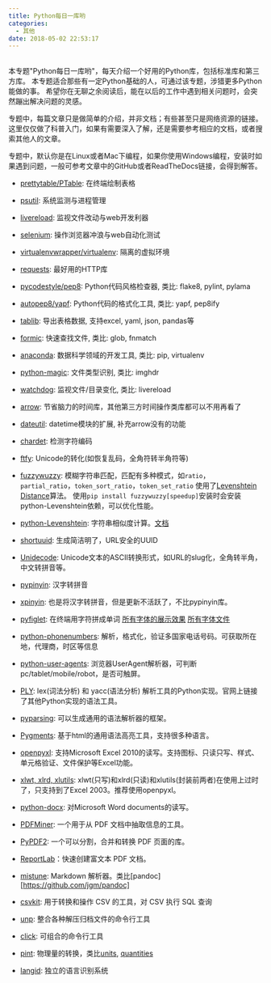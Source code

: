 ```yaml
---
title: Python每日一库哟
categories:
  - 其他
date: 2018-05-02 22:53:17
---
```


<br>
本专题"Python每日一库哟"，每天介绍一个好用的Python库，包括标准库和第三方库。
本专题适合那些有一定Python基础的人，可通过该专题，涉猎更多Python能做的事。
希望你在无聊之余阅读后，能在以后的工作中遇到相关问题时，会突然蹦出解决问题的灵感。

专题中，每篇文章只是做简单的介绍，并非文档；有些甚至只是网络资源的链接。
这里仅仅做了科普入门，如果有需要深入了解，还是需要参考相应的文档，或者搜索其他人的文章。

专题中，默认你是在Linux或者Mac下编程，如果你使用Windows编程，安装时如果遇到问题，一般可参考文章中的GitHub或者ReadTheDocs链接，会得到解答。

* [prettytable/PTable](./prettytable.html): 在终端绘制表格
* [psutil](./psutil.html): 系统监测与进程管理
* [livereload](./livereload.html): 监视文件改动与web开发利器
* [selenium](./selenium.html): 操作浏览器冲浪与web自动化测试
* [virtualenvwrapper/virtualenv](./virtualenvwrapper.html): 隔离的虚拟环境
* [requests][requests]: 最好用的HTTP库
* [pycodestyle/pep8](./pycodestyle.html): Python代码风格检查器, 类比: flake8, pylint, pylama
* [autopep8/yapf](./autopep8.html): Python代码的格式化工具, 类比: yapf, pep8ify
* [tablib](./tablib.html): 导出表格数据, 支持excel, yaml, json, pandas等
* [formic](./formic.html): 快速查找文件, 类比: glob, fnmatch
* [anaconda](./anaconda.html): 数据科学领域的开发工具, 类比: pip, virtualenv
* [python-magic](./python-magic.html): 文件类型识别, 类比: imghdr
* [watchdog](./watchdog.html): 监视文件/目录变化, 类比: livereload
* [arrow][arrow]: 节省脑力的时间库，其他第三方时间操作类库都可以不用再看了
* [dateutil](./dateutil.html): datetime模块的扩展, 补充arrow没有的功能
* [chardet][chardet]: 检测字符编码
* [ftfy](./ftfy.html): Unicode的转化(如恢复乱码，全角符转半角符等)

* [fuzzywuzzy][fuzzywuzzy]: 模糊字符串匹配，匹配有多种模式，如`ratio`，`partial_ratio`，`token_sort_ratio`，`token_set_ratio`
  使用了[Levenshtein Distance](https://en.wikipedia.org/wiki/Levenshtein_distance)算法。
  使用`pip install fuzzywuzzy[speedup]`安装时会安装python-Levenshtein依赖，可以优化性能。
* [python-Levenshtein][python-Levenshtein]: 字符串相似度计算。[文档](https://rawgit.com/ztane/python-Levenshtein/master/docs/Levenshtein.html)
* [shortuuid][shortuuid]: 生成简洁明了，URL安全的UUID
* [Unidecode][Unidecode]: Unicode文本的ASCII转换形式，如URL的slug化，全角转半角，中文转拼音等。
* [pypinyin](https://github.com/mozillazg/python-pinyin): 汉字转拼音
* [xpinyin](https://github.com/lxneng/xpinyin): 也是将汉字转拼音，但是更新不活跃了，不比pypinyin库。
* [pyfiglet](https://github.com/pwaller/pyfiglet): 在终端用字符拼成单词
  [所有字体的展示效果](https://gist.github.com/wolfhong/2bf308ba727cfbc92f8edaee30cb9eef)
  [所有字体文件](https://github.com/pwaller/pyfiglet/tree/master/pyfiglet/fonts)
* [python-phonenumbers][phonenumbers]: 解析，格式化，验证多国家电话号码。可获取所在地，代理商，时区等信息
* [python-user-agents](https://github.com/selwin/python-user-agents): 浏览器UserAgent解析器，可判断pc/tablet/mobile/robot，是否可触屏。

* [PLY](http://www.dabeaz.com/ply/): lex(词法分析) 和 yacc(语法分析) 解析工具的Python实现。官网上链接了其他Python实现的语法工具。
* [pyparsing](http://pyparsing.wikispaces.com/): 可以生成通用的语法解析器的框架。
* [Pygments](http://pygments.org/): 基于html的通用语法高亮工具，支持很多种语言。

* [openpyxl][openpyxl]: 支持Microsoft Excel 2010的读写。支持图标、只读只写、样式、单元格验证、文件保护等Excel功能。
* [xlwt, xlrd, xlutils][python-excel-all]: xlwt(只写)和xlrd(只读)和xlutils(封装前两者)在使用上过时了，只支持到了Excel 2003。推荐使用openpyxl。
* [python-docx](https://github.com/python-openxml/python-docx): 对Microsoft Word documents的读写。
* [PDFMiner](https://github.com/euske/pdfminer): 一个用于从 PDF 文档中抽取信息的工具。
* [PyPDF2](https://github.com/mstamy2/PyPDF2): 一个可以分割，合并和转换 PDF 页面的库。
* [ReportLab](http://www.reportlab.com/opensource/)：快速创建富文本 PDF 文档。

* [mistune](https://github.com/lepture/mistune): Markdown 解析器。类比[pandoc][https://github.com/jgm/pandoc]
* [csvkit](https://github.com/wireservice/csvkit): 用于转换和操作 CSV 的工具，对 CSV 执行 SQL 查询


* [unp](https://github.com/mitsuhiko/unp): 整合各种解压归档文件的命令行工具
* [click](https://github.com/pallets/click): 可组合的命令行工具
* [pint](https://github.com/hgrecco/pint): 物理量的转换，类比[units](https://pypi.org/project/units/), [quantities](https://github.com/python-quantities/python-quantities)
* [langid](https://github.com/saffsd/langid.py): 独立的语言识别系统




[requests]: http://docs.python-requests.org/zh_CN/latest/user/quickstart.html
[arrow]: http://arrow.readthedocs.io/en/latest/#user-s-guide
[chardet]: https://www.liaoxuefeng.com/wiki/0014316089557264a6b348958f449949df42a6d3a2e542c000/001510905171877ca6fdf08614e446e835ea5d9bce75cf5000
[fuzzywuzzy]: https://github.com/seatgeek/fuzzywuzzy
[python-Levenshtein]: https://pypi.org/project/python-Levenshtein/
[shortuuid]: https://github.com/skorokithakis/shortuuid
[Unidecode]: https://pypi.org/project/Unidecode/
[phonenumbers]: https://zhuanlan.zhihu.com/p/24852734

[openpyxl]: https://openpyxl.readthedocs.io/en/latest/
[xlwt]: https://github.com/python-excel/xlwt
[xlrd]: https://github.com/python-excel/xlrd
[xlutils]: https://github.com/python-excel/xlutils
[python-excel-all]: https://github.com/python-excel/
